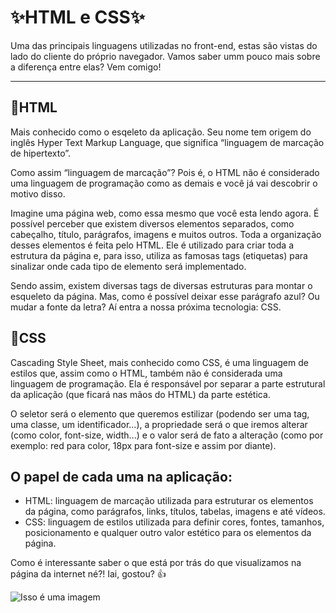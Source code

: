 #   ✨**HTML e CSS**✨

 Uma das principais linguagens utilizadas no front-end, estas são vistas do lado do cliente do próprio navegador. Vamos saber umm pouco mais sobre a diferença entre elas? Vem comigo!


----
## 🚀HTML


Mais conhecido como o esqeleto da aplicação.
Seu nome tem origem do inglês Hyper Text Markup Language, que significa “linguagem de marcação de hipertexto”.

Como assim “linguagem de marcação”? Pois é, o HTML não é considerado uma linguagem de programação como as demais e você já vai descobrir o motivo disso.

Imagine uma página web, como essa mesmo que você esta lendo agora. É possível perceber que existem diversos elementos separados, como cabeçalho, título, parágrafos, imagens e muitos outros. Toda a organização desses elementos é feita pelo HTML. Ele é utilizado para criar toda a estrutura da página e, para isso, utiliza as famosas tags (etiquetas) para sinalizar onde cada tipo de elemento será implementado.

Sendo assim, existem diversas tags de diversas estruturas para montar o esqueleto da página. Mas, como é possível deixar esse parágrafo azul? Ou mudar a fonte da letra? Aí entra a nossa próxima tecnologia: CSS.

## 🚀CSS

 Cascading Style Sheet, mais conhecido como CSS, é uma linguagem de estilos que, assim como o HTML, também não é considerada uma linguagem de programação. Ela é responsável por separar a parte estrutural da aplicação (que ficará nas mãos do HTML) da parte estética.
<p> O seletor será o elemento que queremos estilizar (podendo ser uma tag, uma classe, um identificador...), a propriedade será o que iremos alterar (como color, font-size, width...) e o valor será de fato a alteração (como por exemplo: red para color, 18px para font-size e assim por diante).</p>

## O papel de cada uma na aplicação:

* HTML: linguagem de marcação utilizada para estruturar os elementos da página, como parágrafos, links, títulos, tabelas, imagens e até vídeos.
* CSS: linguagem de estilos utilizada para definir cores, fontes, tamanhos, posicionamento e qualquer outro valor estético para os elementos da página.




Como é interessante saber o que está por trás do que visualizamos na página da internet né?! 
Iai, gostou? 👍




![Isso é uma imagem](https://img.freepik.com/vetores-gratis/linda-garota-engracada-feliz-com-lampada-projeto-de-ilustracao-vetorial-personagem-dos-desenhos-animados_92289-1272.jpg?w=740)
